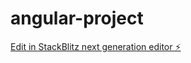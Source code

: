 # angular-project

[Edit in StackBlitz next generation editor ⚡️](https://stackblitz.com/~/github.com/ferwindev/angular-project)